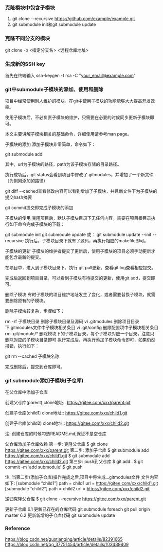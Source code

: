 ### 克隆模块中包含子模块
1) git clone --recursive https://github.com/example/example.git
2) git submodule init和git submodule update

### 克隆不同分支的模块
git clone -b <指定分支名> <远程仓库地址>

### 生成新的SSH key
首先在终端输入 ssh-keygen -t rsa -C "your_email@example.com"

### git中submodule子模块的添加、使用和删除

项目中经常使用别人维护的模块，在git中使用子模块的功能能够大大提高开发效率。

使用子模块后，不必负责子模块的维护，只需要在必要的时候同步更新子模块即可。

本文主要讲解子模块相关的基础命令，详细使用请参考man page。

子模块的添加
添加子模块非常简单，命令如下：

git submodule add <url> <path>

其中，url为子模块的路径，path为该子模块存储的目录路径。

执行成功后，git status会看到项目中修改了.gitmodules，并增加了一个新文件（为刚刚添加的路径）

git diff --cached查看修改内容可以看到增加了子模块，并且新文件下为子模块的提交hash摘要

git commit提交即完成子模块的添加

子模块的使用
克隆项目后，默认子模块目录下无任何内容。需要在项目根目录执行如下命令完成子模块的下载：

git submodule init
git submodule update
或：
git submodule update --init --recursive
执行后，子模块目录下就有了源码，再执行相应的makefile即可。

子模块的更新
子模块的维护者提交了更新后，使用子模块的项目必须手动更新才能包含最新的提交。

在项目中，进入到子模块目录下，执行 git pull更新，查看git log查看相应提交。

完成后返回到项目目录，可以看到子模块有待提交的更新，使用git add，提交即可。

删除子模块
有时子模块的项目维护地址发生了变化，或者需要替换子模块，就需要删除原有的子模块。

删除子模块较复杂，步骤如下：

rm -rf 子模块目录 删除子模块目录及源码
vi .gitmodules 删除项目目录下.gitmodules文件中子模块相关条目
vi .git/config 删除配置项中子模块相关条目
rm .git/module/* 删除模块下的子模块目录，每个子模块对应一个目录，注意只删除对应的子模块目录即可
执行完成后，再执行添加子模块命令即可，如果仍然报错，执行如下：

git rm --cached 子模块名称

完成删除后，提交到仓库即可。


### git submodule添加子模块(子仓库)
在父仓库中添加子仓库

创建父仓库(parent)
clone地址:: https://gitee.com/xxx/parent.git

创建子仓库(child1)
clone地址:: https://gitee.com/xxx/child1.git

创建子仓库(child2)
clone地址:: https://gitee.com/xxx/child2.git

注: 创建仓库的时候勾选README.md,保证不是空仓库

父仓库添加子仓库依赖
第一步: 克隆父仓库
$ git clone https://gitee.com/xxx/parent.git
第二步: 添加子仓库
$ git submodule add https://gitee.com/xxx/child1.git
$ git submodule add https://gitee.com/xxx/child2.git
第三步: push到父仓库
$ git add .
$ git commit -m ‘add submodule’
$ git push

注: 当第二步(添加子仓库)操作完成之后,项目中将生成…gitmodules文件
文件内容如下:
[submodule “child1”]
path = child1
url = https://gitee.com/xxx/child1.git
[submodule “child2”]
path = child2
url = https://gitee.com/xxx/child2.git

递归克隆父仓库
$ git clone --recursive https://gitee.com/xxx/parent.git

更新子仓库
6.1 更新已存在的仓库代码
git submodule foreach git pull origin master
6.2 更新新增的子仓库代码
git submodule update

### Reference
https://blog.csdn.net/guotianqing/article/details/82391665
https://blog.csdn.net/qq_37751454/article/details/103439409
